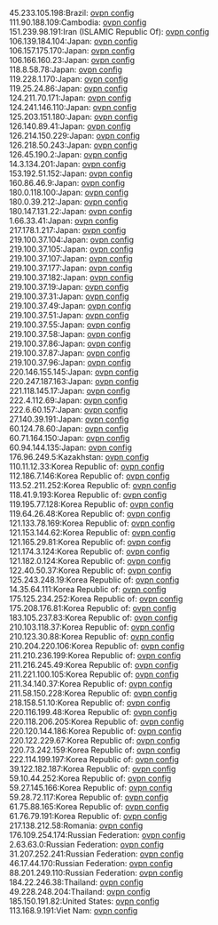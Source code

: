 45.233.105.198:Brazil: [ovpn config](vpn/45_233_105_198.ovpn)  
111.90.188.109:Cambodia: [ovpn config](vpn/111_90_188_109.ovpn)  
151.239.98.191:Iran (ISLAMIC Republic Of): [ovpn config](vpn/151_239_98_191.ovpn)  
106.139.184.104:Japan: [ovpn config](vpn/106_139_184_104.ovpn)  
106.157.175.170:Japan: [ovpn config](vpn/106_157_175_170.ovpn)  
106.166.160.23:Japan: [ovpn config](vpn/106_166_160_23.ovpn)  
118.8.58.78:Japan: [ovpn config](vpn/118_8_58_78.ovpn)  
119.228.1.170:Japan: [ovpn config](vpn/119_228_1_170.ovpn)  
119.25.24.86:Japan: [ovpn config](vpn/119_25_24_86.ovpn)  
124.211.70.171:Japan: [ovpn config](vpn/124_211_70_171.ovpn)  
124.241.146.110:Japan: [ovpn config](vpn/124_241_146_110.ovpn)  
125.203.151.180:Japan: [ovpn config](vpn/125_203_151_180.ovpn)  
126.140.89.41:Japan: [ovpn config](vpn/126_140_89_41.ovpn)  
126.214.150.229:Japan: [ovpn config](vpn/126_214_150_229.ovpn)  
126.218.50.243:Japan: [ovpn config](vpn/126_218_50_243.ovpn)  
126.45.190.2:Japan: [ovpn config](vpn/126_45_190_2.ovpn)  
14.3.134.201:Japan: [ovpn config](vpn/14_3_134_201.ovpn)  
153.192.51.152:Japan: [ovpn config](vpn/153_192_51_152.ovpn)  
160.86.46.9:Japan: [ovpn config](vpn/160_86_46_9.ovpn)  
180.0.118.100:Japan: [ovpn config](vpn/180_0_118_100.ovpn)  
180.0.39.212:Japan: [ovpn config](vpn/180_0_39_212.ovpn)  
180.147.131.22:Japan: [ovpn config](vpn/180_147_131_22.ovpn)  
1.66.33.41:Japan: [ovpn config](vpn/1_66_33_41.ovpn)  
217.178.1.217:Japan: [ovpn config](vpn/217_178_1_217.ovpn)  
219.100.37.104:Japan: [ovpn config](vpn/219_100_37_104.ovpn)  
219.100.37.105:Japan: [ovpn config](vpn/219_100_37_105.ovpn)  
219.100.37.107:Japan: [ovpn config](vpn/219_100_37_107.ovpn)  
219.100.37.177:Japan: [ovpn config](vpn/219_100_37_177.ovpn)  
219.100.37.182:Japan: [ovpn config](vpn/219_100_37_182.ovpn)  
219.100.37.19:Japan: [ovpn config](vpn/219_100_37_19.ovpn)  
219.100.37.31:Japan: [ovpn config](vpn/219_100_37_31.ovpn)  
219.100.37.49:Japan: [ovpn config](vpn/219_100_37_49.ovpn)  
219.100.37.51:Japan: [ovpn config](vpn/219_100_37_51.ovpn)  
219.100.37.55:Japan: [ovpn config](vpn/219_100_37_55.ovpn)  
219.100.37.58:Japan: [ovpn config](vpn/219_100_37_58.ovpn)  
219.100.37.86:Japan: [ovpn config](vpn/219_100_37_86.ovpn)  
219.100.37.87:Japan: [ovpn config](vpn/219_100_37_87.ovpn)  
219.100.37.96:Japan: [ovpn config](vpn/219_100_37_96.ovpn)  
220.146.155.145:Japan: [ovpn config](vpn/220_146_155_145.ovpn)  
220.247.187.163:Japan: [ovpn config](vpn/220_247_187_163.ovpn)  
221.118.145.17:Japan: [ovpn config](vpn/221_118_145_17.ovpn)  
222.4.112.69:Japan: [ovpn config](vpn/222_4_112_69.ovpn)  
222.6.60.157:Japan: [ovpn config](vpn/222_6_60_157.ovpn)  
27.140.39.191:Japan: [ovpn config](vpn/27_140_39_191.ovpn)  
60.124.78.60:Japan: [ovpn config](vpn/60_124_78_60.ovpn)  
60.71.164.150:Japan: [ovpn config](vpn/60_71_164_150.ovpn)  
60.94.144.135:Japan: [ovpn config](vpn/60_94_144_135.ovpn)  
176.96.249.5:Kazakhstan: [ovpn config](vpn/176_96_249_5.ovpn)  
110.11.12.33:Korea Republic of: [ovpn config](vpn/110_11_12_33.ovpn)  
112.186.7.146:Korea Republic of: [ovpn config](vpn/112_186_7_146.ovpn)  
113.52.211.252:Korea Republic of: [ovpn config](vpn/113_52_211_252.ovpn)  
118.41.9.193:Korea Republic of: [ovpn config](vpn/118_41_9_193.ovpn)  
119.195.77.128:Korea Republic of: [ovpn config](vpn/119_195_77_128.ovpn)  
119.64.26.48:Korea Republic of: [ovpn config](vpn/119_64_26_48.ovpn)  
121.133.78.169:Korea Republic of: [ovpn config](vpn/121_133_78_169.ovpn)  
121.153.144.62:Korea Republic of: [ovpn config](vpn/121_153_144_62.ovpn)  
121.165.29.81:Korea Republic of: [ovpn config](vpn/121_165_29_81.ovpn)  
121.174.3.124:Korea Republic of: [ovpn config](vpn/121_174_3_124.ovpn)  
121.182.0.124:Korea Republic of: [ovpn config](vpn/121_182_0_124.ovpn)  
122.40.50.37:Korea Republic of: [ovpn config](vpn/122_40_50_37.ovpn)  
125.243.248.19:Korea Republic of: [ovpn config](vpn/125_243_248_19.ovpn)  
14.35.64.111:Korea Republic of: [ovpn config](vpn/14_35_64_111.ovpn)  
175.125.234.252:Korea Republic of: [ovpn config](vpn/175_125_234_252.ovpn)  
175.208.176.81:Korea Republic of: [ovpn config](vpn/175_208_176_81.ovpn)  
183.105.237.83:Korea Republic of: [ovpn config](vpn/183_105_237_83.ovpn)  
210.103.118.37:Korea Republic of: [ovpn config](vpn/210_103_118_37.ovpn)  
210.123.30.88:Korea Republic of: [ovpn config](vpn/210_123_30_88.ovpn)  
210.204.220.106:Korea Republic of: [ovpn config](vpn/210_204_220_106.ovpn)  
211.210.236.199:Korea Republic of: [ovpn config](vpn/211_210_236_199.ovpn)  
211.216.245.49:Korea Republic of: [ovpn config](vpn/211_216_245_49.ovpn)  
211.221.100.105:Korea Republic of: [ovpn config](vpn/211_221_100_105.ovpn)  
211.34.140.37:Korea Republic of: [ovpn config](vpn/211_34_140_37.ovpn)  
211.58.150.228:Korea Republic of: [ovpn config](vpn/211_58_150_228.ovpn)  
218.158.51.10:Korea Republic of: [ovpn config](vpn/218_158_51_10.ovpn)  
220.116.199.48:Korea Republic of: [ovpn config](vpn/220_116_199_48.ovpn)  
220.118.206.205:Korea Republic of: [ovpn config](vpn/220_118_206_205.ovpn)  
220.120.144.186:Korea Republic of: [ovpn config](vpn/220_120_144_186.ovpn)  
220.122.229.67:Korea Republic of: [ovpn config](vpn/220_122_229_67.ovpn)  
220.73.242.159:Korea Republic of: [ovpn config](vpn/220_73_242_159.ovpn)  
222.114.199.197:Korea Republic of: [ovpn config](vpn/222_114_199_197.ovpn)  
39.122.182.187:Korea Republic of: [ovpn config](vpn/39_122_182_187.ovpn)  
59.10.44.252:Korea Republic of: [ovpn config](vpn/59_10_44_252.ovpn)  
59.27.145.166:Korea Republic of: [ovpn config](vpn/59_27_145_166.ovpn)  
59.28.72.117:Korea Republic of: [ovpn config](vpn/59_28_72_117.ovpn)  
61.75.88.165:Korea Republic of: [ovpn config](vpn/61_75_88_165.ovpn)  
61.76.79.191:Korea Republic of: [ovpn config](vpn/61_76_79_191.ovpn)  
217.138.212.58:Romania: [ovpn config](vpn/217_138_212_58.ovpn)  
176.109.254.174:Russian Federation: [ovpn config](vpn/176_109_254_174.ovpn)  
2.63.63.0:Russian Federation: [ovpn config](vpn/2_63_63_0.ovpn)  
31.207.252.241:Russian Federation: [ovpn config](vpn/31_207_252_241.ovpn)  
46.17.44.170:Russian Federation: [ovpn config](vpn/46_17_44_170.ovpn)  
88.201.249.110:Russian Federation: [ovpn config](vpn/88_201_249_110.ovpn)  
184.22.246.38:Thailand: [ovpn config](vpn/184_22_246_38.ovpn)  
49.228.248.204:Thailand: [ovpn config](vpn/49_228_248_204.ovpn)  
185.150.191.82:United States: [ovpn config](vpn/185_150_191_82.ovpn)  
113.168.9.191:Viet Nam: [ovpn config](vpn/113_168_9_191.ovpn)  

